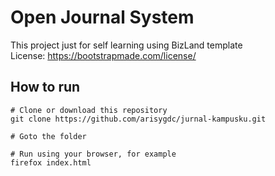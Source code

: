 # Open Journal System
This project just for self learning using BizLand template \
License: https://bootstrapmade.com/license/


## How to run
```
# Clone or download this repository
git clone https://github.com/arisygdc/jurnal-kampusku.git

# Goto the folder

# Run using your browser, for example
firefox index.html
```
